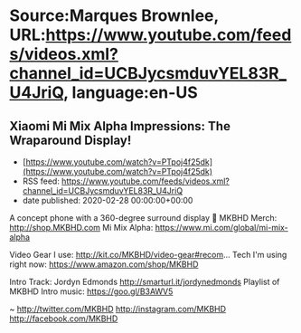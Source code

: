 # Source:Marques Brownlee, URL:https://www.youtube.com/feeds/videos.xml?channel_id=UCBJycsmduvYEL83R_U4JriQ, language:en-US

## Xiaomi Mi Mix Alpha Impressions: The Wraparound Display!
 - [https://www.youtube.com/watch?v=PTpoj4f25dk](https://www.youtube.com/watch?v=PTpoj4f25dk)
 - RSS feed: https://www.youtube.com/feeds/videos.xml?channel_id=UCBJycsmduvYEL83R_U4JriQ
 - date published: 2020-02-28 00:00:00+00:00

A concept phone with a 360-degree surround display 👀
MKBHD Merch: http://shop.MKBHD.com
Mi Mix Alpha: https://www.mi.com/global/mi-mix-alpha

Video Gear I use: http://kit.co/MKBHD/video-gear#recom...
Tech I'm using right now: https://www.amazon.com/shop/MKBHD

Intro Track: Jordyn Edmonds http://smarturl.it/jordynedmonds 
Playlist of MKBHD Intro music: https://goo.gl/B3AWV5

~
http://twitter.com/MKBHD
http://instagram.com/MKBHD
http://facebook.com/MKBHD


